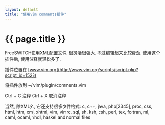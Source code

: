 ```yaml
---
layout: default
title: "使用vim comments插件"
---
```


# {{ page.title }}

FreeSWITCH使用XML配置文件. 很灵活很强大. 不过编辑起来比较费劲. 使用这个插件后, 使用注释就轻松多了.

插件位置在 [www.vim.org](http://www.vim.org/scripts/script.php?script_id=1528)

将插件放到 ~/.vim/plugin/comments.vim 

Ctrl + C 注释
Ctrl + X 取消注释

当然, 除XML外, 它还支持很多文件格式: c, c++, java, php[2345], proc, css, html, htm, xml, xhtml, vim, vimrc, sql, sh, ksh, csh, perl, tex, fortran, ml, caml, ocaml, vhdl, haskel and normal files
